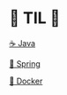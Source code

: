 # 📝 TIL 📝

[☕ Java](https://github.com/JwahoonKim/TIL/tree/main/java)

[🌱 Spring](https://github.com/JwahoonKim/TIL/tree/main/spring)

[🐳 Docker](https://github.com/JwahoonKim/TIL/tree/main/docker)
